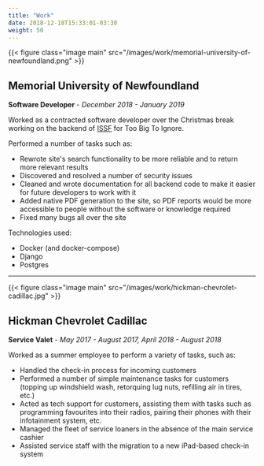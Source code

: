 ```yaml
---
title: "Work"
date: 2018-12-18T15:33:01-03:30
weight: 50
---
```


{{< figure class="image main" src="/images/work/memorial-university-of-newfoundland.png" >}}

## Memorial University of Newfoundland

**Software Developer** - _December 2018 - January 2019_

Worked as a contracted software developer over the Christmas break working on the backend of [ISSF](https://github.com/toobigtoignore/issf) for Too Big To Ignore.

Performed a number of tasks such as:

- Rewrote site's search functionality to be more reliable and to return more relevant results
- Discovered and resolved a number of security issues
- Cleaned and wrote documentation for all backend code to make it easier for future developers to work with it
- Added native PDF generation to the site, so PDF reports would be more accessible to people without the software or knowledge required
- Fixed many bugs all over the site

Technologies used:

- Docker (and docker-compose)
- Django
- Postgres

___
{{< figure class="image main" src="/images/work/hickman-chevrolet-cadillac.jpg" >}}

## Hickman Chevrolet Cadillac

**Service Valet** - _May 2017 - August 2017, April 2018 - August 2018_

Worked as a summer employee to perform a variety of tasks, such as:

- Handled the check-in process for incoming customers
- Performed a number of simple maintenance tasks for customers (topping up windshield wash, retorquing lug nuts, refilling air in tires, etc.)
- Acted as tech support for customers, assisting them with tasks such as programming favourites into their radios, pairing their phones with their infotainment system, etc.
- Managed the fleet of service loaners in the absence of the main service cashier
- Assisted service staff with the migration to a new iPad-based check-in system
